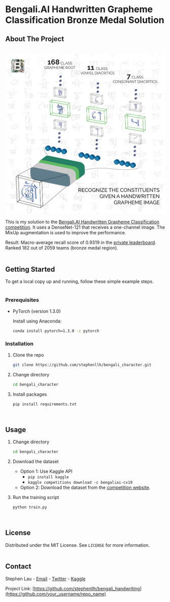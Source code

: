 # <span>Bengali.AI</span> Handwritten Grapheme Classification Bronze Medal Solution

<!-- ABOUT THE PROJECT -->
## About The Project

<br/>

<img src="/image/image.png" alt="Competition image"/>

<!-- ![Product Name Screen Shot](/image/image.png) -->

This is my solution to the [Bengali.AI Handwritten Grapheme Classification competition](https://www.kaggle.com/c/bengaliai-cv19/overview). It uses a DenseNet-121 that receives a one-channel image. The MixUp augmentation is used to improve the performance.

Result: Macro-average recall score of 0.9319 in the [private leaderboard](https://www.kaggle.com/c/bengaliai-cv19/leaderboard). Ranked 182 out of 2059 teams (bronze medal region).
<br/><br/>

<!-- GETTING STARTED -->
## Getting Started

To get a local copy up and running, follow these simple example steps.
<br/><br/>

### Prerequisites

* PyTorch (version 1.3.0)

  Install using Anaconda:
  ```sh
  conda install pytorch=1.3.0 -c pytorch
  ```

### Installation

1. Clone the repo
   ```sh
   git clone https://github.com/stephenllh/bengali_character.git
   ```

1. Change directory
   ```sh
   cd bengali_character
   ```

2. Install packages
   ```sh
   pip install requirements.txt
   ```
<br/>

<!-- USAGE EXAMPLES -->
## Usage

1. Change directory
   ```sh
   cd bengali_character
   ```

2. Download the dataset
    - Option 1: Use Kaggle API
      - `pip install kaggle`
      - `kaggle competitions download -c bengaliai-cv19`
    - Option 2: Download the dataset from the [competition website](https://github.com/).

3. Run the training script
   ```sh
   python train.py
   ```
<br/>


<!-- LICENSE -->
## License

Distributed under the MIT License. See `LICENSE` for more information.
<br></br>


<!-- CONTACT -->
## Contact

Stephen Lau - [Email](stephenlaulh@gmail.com) - [Twitter](https://twitter.com/StephenLLH) - [Kaggle](https://www.kaggle.com/faraksuli)

Project Link: [https://github.com/stephenllh/bengali_handwriting](https://github.com/your_username/repo_name)




<!-- MARKDOWN LINKS & IMAGES -->
<!-- https://www.markdownguide.org/basic-syntax/#reference-style-links -->
[contributors-shield]: https://img.shields.io/github/contributors/othneildrew/Best-README-Template.svg?style=for-the-badge
[contributors-url]: https://github.com/othneildrew/Best-README-Template/graphs/contributors
[forks-shield]: https://img.shields.io/github/forks/othneildrew/Best-README-Template.svg?style=for-the-badge
[forks-url]: https://github.com/othneildrew/Best-README-Template/network/members
[stars-shield]: https://img.shields.io/github/stars/othneildrew/Best-README-Template.svg?style=for-the-badge
[stars-url]: https://github.com/othneildrew/Best-README-Template/stargazers
[issues-shield]: https://img.shields.io/github/issues/othneildrew/Best-README-Template.svg?style=for-the-badge
[issues-url]: https://github.com/othneildrew/Best-README-Template/issues
[license-shield]: https://img.shields.io/github/license/othneildrew/Best-README-Template.svg?style=for-the-badge
[license-url]: https://github.com/othneildrew/Best-README-Template/blob/master/LICENSE.txt
[linkedin-shield]: https://img.shields.io/badge/-LinkedIn-black.svg?style=for-the-badge&logo=linkedin&colorB=555
[linkedin-url]: https://linkedin.com/in/othneildrew
[product-screenshot]: images/screenshot.png
